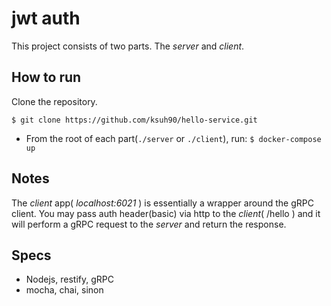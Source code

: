 # jwt auth
This project consists of two parts. The _server_ and _client_.

## How to run
Clone the repository.
```
$ git clone https://github.com/ksuh90/hello-service.git
```

- From the root of each part(```./server``` or ```./client```), run: ```$ docker-compose up```

## Notes
The _client_ app( _localhost:6021_ ) is essentially a wrapper around the gRPC client. You may pass auth header(basic) via http to the _client_( /hello ) and it will perform a gRPC request to the _server_ and return the response.

## Specs
- Nodejs, restify, gRPC
- mocha, chai, sinon
